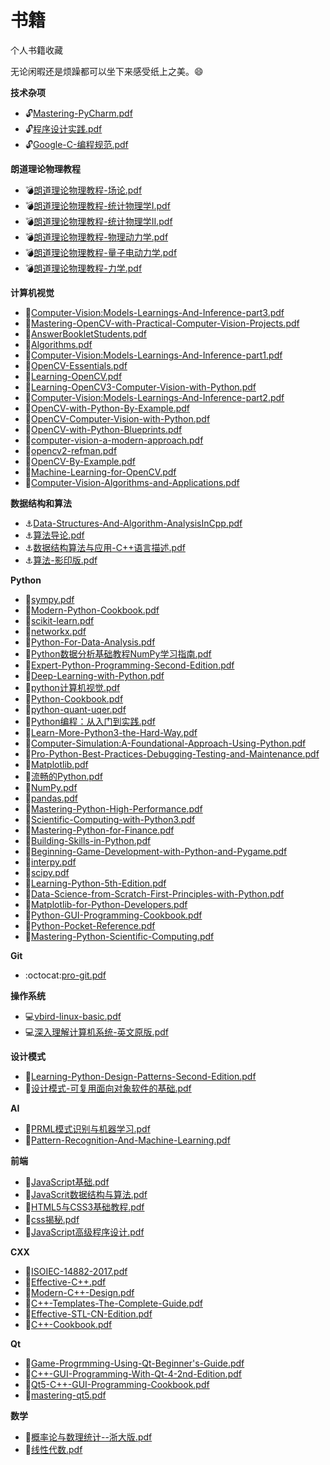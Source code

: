# 书籍
个人书籍收藏

无论闲暇还是烦躁都可以坐下来感受纸上之美。:smile:

**技术杂项**
* :unlock:[Mastering-PyCharm.pdf](https://github.com/SuperCV/Book/blob/master/技术杂项/Mastering-PyCharm.pdf)
* :unlock:[程序设计实践.pdf](https://github.com/SuperCV/Book/blob/master/技术杂项/程序设计实践.pdf)
* :unlock:[Google-C-编程规范.pdf](https://github.com/SuperCV/Book/blob/master/技术杂项/Google-C-编程规范.pdf)


**朗道理论物理教程**
* :bomb:[朗道理论物理教程-场论.pdf](https://github.com/SuperCV/Book/blob/master/朗道理论物理教程/朗道理论物理教程-场论.pdf)
* :bomb:[朗道理论物理教程-统计物理学I.pdf](https://github.com/SuperCV/Book/blob/master/朗道理论物理教程/朗道理论物理教程-统计物理学I.pdf)
* :bomb:[朗道理论物理教程-统计物理学II.pdf](https://github.com/SuperCV/Book/blob/master/朗道理论物理教程/朗道理论物理教程-统计物理学II.pdf)
* :bomb:[朗道理论物理教程-物理动力学.pdf](https://github.com/SuperCV/Book/blob/master/朗道理论物理教程/朗道理论物理教程-物理动力学.pdf)
* :bomb:[朗道理论物理教程-量子电动力学.pdf](https://github.com/SuperCV/Book/blob/master/朗道理论物理教程/朗道理论物理教程-量子电动力学.pdf)
* :bomb:[朗道理论物理教程-力学.pdf](https://github.com/SuperCV/Book/blob/master/朗道理论物理教程/朗道理论物理教程-力学.pdf)


**计算机视觉**
* :see_no_evil:[Computer-Vision:Models-Learnings-And-Inference-part3.pdf](https://github.com/SuperCV/Book/blob/master/计算机视觉/Computer-Vision:Models-Learnings-And-Inference-part3.pdf)
* :see_no_evil:[Mastering-OpenCV-with-Practical-Computer-Vision-Projects.pdf](https://github.com/SuperCV/Book/blob/master/计算机视觉/Mastering-OpenCV-with-Practical-Computer-Vision-Projects.pdf)
* :see_no_evil:[AnswerBookletStudents.pdf](https://github.com/SuperCV/Book/blob/master/计算机视觉/AnswerBookletStudents.pdf)
* :see_no_evil:[Algorithms.pdf](https://github.com/SuperCV/Book/blob/master/计算机视觉/Algorithms.pdf)
* :see_no_evil:[Computer-Vision:Models-Learnings-And-Inference-part1.pdf](https://github.com/SuperCV/Book/blob/master/计算机视觉/Computer-Vision:Models-Learnings-And-Inference-part1.pdf)
* :see_no_evil:[OpenCV-Essentials.pdf](https://github.com/SuperCV/Book/blob/master/计算机视觉/OpenCV-Essentials.pdf)
* :see_no_evil:[Learning-OpenCV.pdf](https://github.com/SuperCV/Book/blob/master/计算机视觉/Learning-OpenCV.pdf)
* :see_no_evil:[Learning-OpenCV3-Computer-Vision-with-Python.pdf](https://github.com/SuperCV/Book/blob/master/计算机视觉/Learning-OpenCV3-Computer-Vision-with-Python.pdf)
* :see_no_evil:[Computer-Vision:Models-Learnings-And-Inference-part2.pdf](https://github.com/SuperCV/Book/blob/master/计算机视觉/Computer-Vision:Models-Learnings-And-Inference-part2.pdf)
* :see_no_evil:[OpenCV-with-Python-By-Example.pdf](https://github.com/SuperCV/Book/blob/master/计算机视觉/OpenCV-with-Python-By-Example.pdf)
* :see_no_evil:[OpenCV-Computer-Vision-with-Python.pdf](https://github.com/SuperCV/Book/blob/master/计算机视觉/OpenCV-Computer-Vision-with-Python.pdf)
* :see_no_evil:[OpenCV-with-Python-Blueprints.pdf](https://github.com/SuperCV/Book/blob/master/计算机视觉/OpenCV-with-Python-Blueprints.pdf)
* :see_no_evil:[computer-vision-a-modern-approach.pdf](https://github.com/SuperCV/Book/blob/master/计算机视觉/computer-vision-a-modern-approach.pdf)
* :see_no_evil:[opencv2-refman.pdf](https://github.com/SuperCV/Book/blob/master/计算机视觉/opencv2-refman.pdf)
* :see_no_evil:[OpenCV-By-Example.pdf](https://github.com/SuperCV/Book/blob/master/计算机视觉/OpenCV-By-Example.pdf)
* :see_no_evil:[Machine-Learning-for-OpenCV.pdf](https://github.com/SuperCV/Book/blob/master/计算机视觉/Machine-Learning-for-OpenCV.pdf)
* :see_no_evil:[Computer-Vision-Algorithms-and-Applications.pdf](https://github.com/SuperCV/Book/blob/master/计算机视觉/Computer-Vision-Algorithms-and-Applications.pdf)


**数据结构和算法**
* :anchor:[Data-Structures-And-Algorithm-AnalysisInCpp.pdf](https://github.com/SuperCV/Book/blob/master/数据结构和算法/Data-Structures-And-Algorithm-AnalysisInCpp.pdf)
* :anchor:[算法导论.pdf](https://github.com/SuperCV/Book/blob/master/数据结构和算法/算法导论.pdf)
* :anchor:[数据结构算法与应用-C++语言描述.pdf](https://github.com/SuperCV/Book/blob/master/数据结构和算法/数据结构算法与应用-C++语言描述.pdf)
* :anchor:[算法-影印版.pdf](https://github.com/SuperCV/Book/blob/master/数据结构和算法/算法-影印版.pdf)


**Python**
* :snake:[sympy.pdf](https://github.com/SuperCV/Book/blob/master/Python/sympy.pdf)
* :snake:[Modern-Python-Cookbook.pdf](https://github.com/SuperCV/Book/blob/master/Python/Modern-Python-Cookbook.pdf)
* :snake:[scikit-learn.pdf](https://github.com/SuperCV/Book/blob/master/Python/scikit-learn.pdf)
* :snake:[networkx.pdf](https://github.com/SuperCV/Book/blob/master/Python/networkx.pdf)
* :snake:[Python-For-Data-Analysis.pdf](https://github.com/SuperCV/Book/blob/master/Python/Python-For-Data-Analysis.pdf)
* :snake:[Python数据分析基础教程NumPy学习指南.pdf](https://github.com/SuperCV/Book/blob/master/Python/Python数据分析基础教程NumPy学习指南.pdf)
* :snake:[Expert-Python-Programming-Second-Edition.pdf](https://github.com/SuperCV/Book/blob/master/Python/Expert-Python-Programming-Second-Edition.pdf)
* :snake:[Deep-Learning-with-Python.pdf](https://github.com/SuperCV/Book/blob/master/Python/Deep-Learning-with-Python.pdf)
* :snake:[python计算机视觉.pdf](https://github.com/SuperCV/Book/blob/master/Python/python计算机视觉.pdf)
* :snake:[Python-Cookbook.pdf](https://github.com/SuperCV/Book/blob/master/Python/Python-Cookbook.pdf)
* :snake:[python-quant-uqer.pdf](https://github.com/SuperCV/Book/blob/master/Python/python-quant-uqer.pdf)
* :snake:[Python编程：从入门到实践.pdf](https://github.com/SuperCV/Book/blob/master/Python/Python编程：从入门到实践.pdf)
* :snake:[Learn-More-Python3-the-Hard-Way.pdf](https://github.com/SuperCV/Book/blob/master/Python/Learn-More-Python3-the-Hard-Way.pdf)
* :snake:[Computer-Simulation:A-Foundational-Approach-Using-Python.pdf](https://github.com/SuperCV/Book/blob/master/Python/Computer-Simulation:A-Foundational-Approach-Using-Python.pdf)
* :snake:[Pro-Python-Best-Practices-Debugging-Testing-and-Maintenance.pdf](https://github.com/SuperCV/Book/blob/master/Python/Pro-Python-Best-Practices-Debugging-Testing-and-Maintenance.pdf)
* :snake:[Matplotlib.pdf](https://github.com/SuperCV/Book/blob/master/Python/Matplotlib.pdf)
* :snake:[流畅的Python.pdf](https://github.com/SuperCV/Book/blob/master/Python/流畅的Python.pdf)
* :snake:[NumPy.pdf](https://github.com/SuperCV/Book/blob/master/Python/NumPy.pdf)
* :snake:[pandas.pdf](https://github.com/SuperCV/Book/blob/master/Python/pandas.pdf)
* :snake:[Mastering-Python-High-Performance.pdf](https://github.com/SuperCV/Book/blob/master/Python/Mastering-Python-High-Performance.pdf)
* :snake:[Scientific-Computing-with-Python3.pdf](https://github.com/SuperCV/Book/blob/master/Python/Scientific-Computing-with-Python3.pdf)
* :snake:[Mastering-Python-for-Finance.pdf](https://github.com/SuperCV/Book/blob/master/Python/Mastering-Python-for-Finance.pdf)
* :snake:[Building-Skills-in-Python.pdf](https://github.com/SuperCV/Book/blob/master/Python/Building-Skills-in-Python.pdf)
* :snake:[Beginning-Game-Development-with-Python-and-Pygame.pdf](https://github.com/SuperCV/Book/blob/master/Python/Beginning-Game-Development-with-Python-and-Pygame.pdf)
* :snake:[interpy.pdf](https://github.com/SuperCV/Book/blob/master/Python/interpy.pdf)
* :snake:[scipy.pdf](https://github.com/SuperCV/Book/blob/master/Python/scipy.pdf)
* :snake:[Learning-Python-5th-Edition.pdf](https://github.com/SuperCV/Book/blob/master/Python/Learning-Python-5th-Edition.pdf)
* :snake:[Data-Science-from-Scratch-First-Principles-with-Python.pdf](https://github.com/SuperCV/Book/blob/master/Python/Data-Science-from-Scratch-First-Principles-with-Python.pdf)
* :snake:[Matplotlib-for-Python-Developers.pdf](https://github.com/SuperCV/Book/blob/master/Python/Matplotlib-for-Python-Developers.pdf)
* :snake:[Python-GUI-Programming-Cookbook.pdf](https://github.com/SuperCV/Book/blob/master/Python/Python-GUI-Programming-Cookbook.pdf)
* :snake:[Python-Pocket-Reference.pdf](https://github.com/SuperCV/Book/blob/master/Python/Python-Pocket-Reference.pdf)
* :snake:[Mastering-Python-Scientific-Computing.pdf](https://github.com/SuperCV/Book/blob/master/Python/Mastering-Python-Scientific-Computing.pdf)


**Git**
* :octocat:[pro-git.pdf](https://github.com/SuperCV/Book/blob/master/Git/pro-git.pdf)


**操作系统**
* :computer:[vbird-linux-basic.pdf](https://github.com/SuperCV/Book/blob/master/操作系统/vbird-linux-basic.pdf)
* :computer:[深入理解计算机系统-英文原版.pdf](https://github.com/SuperCV/Book/blob/master/操作系统/深入理解计算机系统-英文原版.pdf)


**设计模式**
* :hocho:[Learning-Python-Design-Patterns-Second-Edition.pdf](https://github.com/SuperCV/Book/blob/master/设计模式/Learning-Python-Design-Patterns-Second-Edition.pdf)
* :hocho:[设计模式-可复用面向对象软件的基础.pdf](https://github.com/SuperCV/Book/blob/master/设计模式/设计模式-可复用面向对象软件的基础.pdf)


**AI**
* :runner:[PRML模式识别与机器学习.pdf](https://github.com/SuperCV/Book/blob/master/AI/PRML模式识别与机器学习.pdf)
* :runner:[Pattern-Recognition-And-Machine-Learning.pdf](https://github.com/SuperCV/Book/blob/master/AI/Pattern-Recognition-And-Machine-Learning.pdf)


**前端**
* :elephant:[JavaScript基础.pdf](https://github.com/SuperCV/Book/blob/master/前端/JavaScript基础.pdf)
* :elephant:[JavaScrit数据结构与算法.pdf](https://github.com/SuperCV/Book/blob/master/前端/JavaScrit数据结构与算法.pdf)
* :elephant:[HTML5与CSS3基础教程.pdf](https://github.com/SuperCV/Book/blob/master/前端/HTML5与CSS3基础教程.pdf)
* :elephant:[css揭秘.pdf](https://github.com/SuperCV/Book/blob/master/前端/css揭秘.pdf)
* :elephant:[JavaScript高级程序设计.pdf](https://github.com/SuperCV/Book/blob/master/前端/JavaScript高级程序设计.pdf)


**CXX**
* :rose:[ISOIEC-14882-2017.pdf](https://github.com/SuperCV/Book/blob/master/CXX/ISOIEC-14882-2017.pdf)
* :rose:[Effective-C++.pdf](https://github.com/SuperCV/Book/blob/master/CXX/Effective-C++.pdf)
* :rose:[Modern-C++-Design.pdf](https://github.com/SuperCV/Book/blob/master/CXX/Modern-C++-Design.pdf)
* :rose:[C++-Templates-The-Complete-Guide.pdf](https://github.com/SuperCV/Book/blob/master/CXX/C++-Templates-The-Complete-Guide.pdf)
* :rose:[Effective-STL-CN-Edition.pdf](https://github.com/SuperCV/Book/blob/master/CXX/Effective-STL-CN-Edition.pdf)
* :rose:[C++-Cookbook.pdf](https://github.com/SuperCV/Book/blob/master/CXX/C++-Cookbook.pdf)


**Qt**
* :battery:[Game-Progrmming-Using-Qt-Beginner's-Guide.pdf](https://github.com/SuperCV/Book/blob/master/Qt/Game-Progrmming-Using-Qt-Beginner's-Guide.pdf)
* :battery:[C++-GUI-Programming-With-Qt-4-2nd-Edition.pdf](https://github.com/SuperCV/Book/blob/master/Qt/C++-GUI-Programming-With-Qt-4-2nd-Edition.pdf)
* :battery:[Qt5-C++-GUI-Programming-Cookbook.pdf](https://github.com/SuperCV/Book/blob/master/Qt/Qt5-C++-GUI-Programming-Cookbook.pdf)
* :battery:[mastering-qt5.pdf](https://github.com/SuperCV/Book/blob/master/Qt/mastering-qt5.pdf)


**数学**
* :triangular_ruler:[概率论与数理统计--浙大版.pdf](https://github.com/SuperCV/Book/blob/master/数学/概率论与数理统计--浙大版.pdf)
* :triangular_ruler:[线性代数.pdf](https://github.com/SuperCV/Book/blob/master/数学/线性代数.pdf)

